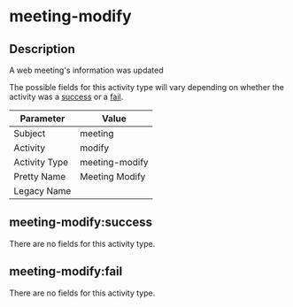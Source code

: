 meeting-modify
==============

Description
-----------
A web meeting's information was updated

The possible fields for this activity type will vary depending on whether the activity was a [success](#meeting-modifysuccess) or a [fail](#meeting-modifyfail).

| Parameter     | Value          |
| ------------- | -------------- |
| Subject       | meeting        |
| Activity      | modify         |
| Activity Type | meeting-modify |
| Pretty Name   | Meeting Modify |
| Legacy Name   |                |

meeting-modify:success
----------------------

There are no fields for this activity type.


meeting-modify:fail
-------------------

There are no fields for this activity type.

